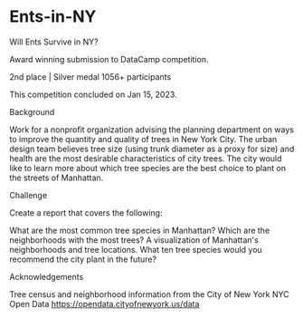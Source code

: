 # Ents-in-NY
Will Ents Survive in NY? 

Award winning submission to DataCamp competition. 

2nd place | Silver medal 
1056+ participants

This competition concluded on Jan 15, 2023.

Background

Work for a nonprofit organization advising the planning department on ways to improve the quantity and quality of trees in New York City. The urban design team believes tree size (using trunk diameter as a proxy for size) and health are the most desirable characteristics of city trees. The city would like to learn more about which tree species are the best choice to plant on the streets of Manhattan.

Challenge

Create a report that covers the following:

What are the most common tree species in Manhattan?
Which are the neighborhoods with the most trees?
A visualization of Manhattan's neighborhoods and tree locations.
What ten tree species would you recommend the city plant in the future?

Acknowledgements

Tree census and neighborhood information from the City of New York NYC Open Data https://opendata.cityofnewyork.us/data
